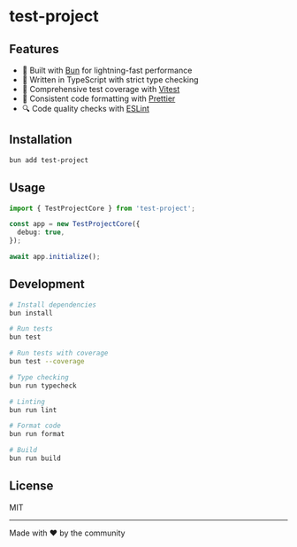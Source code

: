 # test-project

## Features

- 🚀 Built with [Bun](https://bun.sh) for lightning-fast performance
- 📝 Written in TypeScript with strict type checking
- 🧪 Comprehensive test coverage with [Vitest](https://vitest.dev/)
- 🎨 Consistent code formatting with [Prettier](https://prettier.io/)
- 🔍 Code quality checks with [ESLint](https://eslint.org/)

## Installation

```bash
bun add test-project
```

## Usage

```typescript
import { TestProjectCore } from 'test-project';

const app = new TestProjectCore({
  debug: true,
});

await app.initialize();
```

## Development

```bash
# Install dependencies
bun install

# Run tests
bun test

# Run tests with coverage
bun test --coverage

# Type checking
bun run typecheck

# Linting
bun run lint

# Format code
bun run format

# Build
bun run build
```

## License

MIT

---

Made with ❤️ by the community
